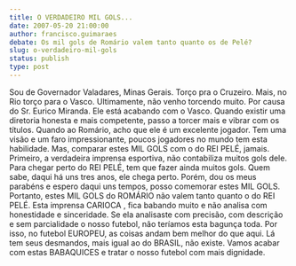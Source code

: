 ```yaml
---
title: O VERDADEIRO MIL GOLS...
date: 2007-05-20 21:00:00
author: francisco.guimaraes
debate: Os mil gols de Romário valem tanto quanto os de Pelé?
slug: o-verdadeiro-mil-gols
status: publish 
type: post
---
```


Sou de Governador Valadares, Minas Gerais. Torço pra o Cruzeiro. Mais, no Rio torço para o Vasco. Ultimamente, não venho torcendo muito. Por causa do Sr. Eurico Miranda. Ele está acabando com o Vasco. Quando existir uma diretoria honesta e mais competente, passo a torcer mais e vibrar com os títulos. Quando ao Romário, acho que ele é um excelente jogador. Tem uma visão e um faro impressionante, poucos jogadores no mundo tem esta habilidade. Mas, comparar estes MIL GOLS com o do REI PELÉ, jamais. Primeiro, a verdadeira imprensa esportiva, não contabiliza muitos gols dele. Para chegar perto do REI PELÉ, tem que fazer ainda muitos gols. Quem sabe, daqui há uns tres anos, ele chega perto. Porém, dou os meus parabéns e espero daqui uns tempos, posso comemorar estes MIL GOLS. Portanto, estes MIL GOLS do ROMÁRIO não valem tanto quanto o do REI PELÉ. Esta imprensa CARIOCA , fica babando muito e não analisa com honestidade e sinceridade. Se ela analisaste com precisão, com descrição e sem parcialidade o nosso futebol, não teríamos esta bagunça toda. Por isso, no futebol EUROPEU, as coisas andam bem melhor do que aqui. Lá tem seus desmandos, mais igual ao do BRASIL, não existe. Vamos acabar com estas BABAQUICES e tratar o nosso futebol com mais dignidade.

